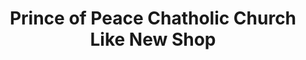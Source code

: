 ---
title: "Prince of Peace Chatholic Church Like New Shop"
url: /ormond-beach/prince-of-peace-chatholic-church-like-new-shop/
shop: charity
---